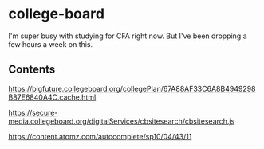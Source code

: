 # college-board

I'm super busy with studying for CFA right now. But I've been dropping a few hours a week on this.

## Contents

https://bigfuture.collegeboard.org/collegePlan/67A88AF33C6A8B4949298B87E6840A4C.cache.html

https://secure-media.collegeboard.org/digitalServices/cbsitesearch/cbsitesearch.js

https://content.atomz.com/autocomplete/sp10/04/43/11
